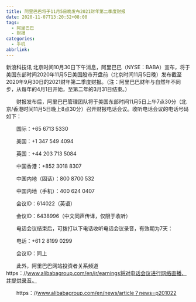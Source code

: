 ```yaml
---
title: 阿里巴巴将于11月5日晚发布2021财年第二季度财报
date: 2020-11-07T13:20:52+08:00
tags:
  - 阿里巴巴
  - 财报
categories:
  - 手机
abbrlink:
---
```


新浪科技讯 北京时间10月30日下午消息，阿里巴巴（NYSE：BABA）宣布，将于美国东部时间2020年11月5日美国股市开盘前（北京时间11月5日晚）发布截至2020年9月30日的2021财年第二季度财报。（注：阿里巴巴财年与自然年不同步，从每年的4月1日开始，至第二年的3月31日结束。）

　　财报发布后，阿里巴巴管理团队将于美国东部时间11月5日上午7点30分（北京/香港时间11月5日晚上8点30分）召开财报电话会议。收听电话会议的电话号码如下：

　　国际：+65 6713 5330

　　美国：+1 347 549 4094

　　英国：+44 203 713 5084

　　中国香港：+852 3018 8307

　　中国内地（固话）：800 8700 532

　　中国内地（手机）：400 624 0407

　　会议ID：614022（英语）

　　会议ID：6438996（中文同声传译，仅限于收听）

　　电话会议结束后，可拨打以下电话收听电话会议录音，有效期为7天：

　　电话：+61 2 8199 0299

　　会议ID：同上

　　此外，阿里巴巴网站投资者关系频道https：//www.alibabagroup.com/en/ir/earnings将对电话会议进行网络直播，并提供录音。

　　https：//www.alibabagroup.com/en/news/article？news=p201022